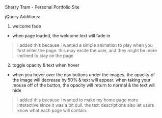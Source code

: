 Sherry Tram - Personal Portfolio Site

jQuery Additions:
01. welcome fade
- when page loaded, the welcome text will fade in
> i added this because i wanted a simple animation to play when you first enter the page. this may excite the user, and they might be more inclined to stay on the page
02. toggle opacity & text when hover
- when you hover over the nav buttons under the images, the opacity of the image will decrease by 50% & text will appear. when taking your mouse off of the button, the opacity will return to normal & the text will hide
> i added this because i wanted to make my home page more interactive since it was a bit dull. the text descriptions also let users know what each page will contain.
